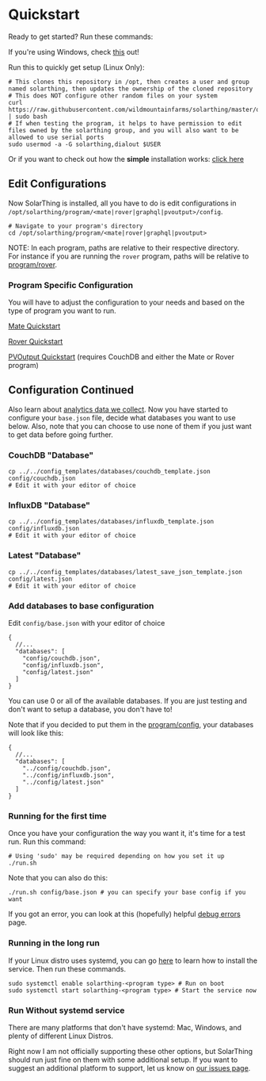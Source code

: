 # Quickstart
Ready to get started? Run these commands:

If you're using Windows, check [this](windows_usage.md) out!

Run this to quickly get setup (Linux Only):
```shell script
# This clones this repository in /opt, then creates a user and group named solarthing, then updates the ownership of the cloned repository
# This does NOT configure other random files on your system
curl https://raw.githubusercontent.com/wildmountainfarms/solarthing/master/other/linux/clone_install.sh | sudo bash
# If when testing the program, it helps to have permission to edit files owned by the solarthing group, and you will also want to be allowed to use serial ports
sudo usermod -a -G solarthing,dialout $USER
```
Or if you want to check out how the **simple** installation works: [click here](../linux/clone_install.sh)

## Edit Configurations
Now SolarThing is installed, all you have to do is edit configurations in `/opt/solarthing/program/<mate|rover|graphql|pvoutput>/config`.
```shell script
# Navigate to your program's directory
cd /opt/solarthing/program/<mate|rover|graphql|pvoutput>
```
NOTE: In each program, paths are relative to their respective directory.<br/>
For instance if you are running the `rover` program, paths will be relative to [program/rover](../../program/rover).

### Program Specific Configuration
You will have to adjust the configuration to your needs and based on the type of program you want to run.

[Mate Quickstart](quickstart_mate.md)

[Rover Quickstart](quickstart_rover.md)

[PVOutput Quickstart](quickstart_pvoutput.md) (requires CouchDB and either the Mate or Rover program)

## Configuration Continued
Also learn about [analytics data we collect](./google_analytics.md).
Now you have started to configure your `base.json` file, decide what databases you want to use below. 
Also, note that you can choose to use none of them if you just want to get data before going further.

### CouchDB "Database"
```shell script
cp ../../config_templates/databases/couchdb_template.json config/couchdb.json
# Edit it with your editor of choice
```

### InfluxDB "Database"
```shell script
cp ../../config_templates/databases/influxdb_template.json config/influxdb.json
# Edit it with your editor of choice
```
### Latest "Database"
```shell script
cp ../../config_templates/databases/latest_save_json_template.json config/latest.json
# Edit it with your editor of choice
```

### Add databases to base configuration
Edit `config/base.json` with your editor of choice
```json5
{
  //...
  "databases": [
    "config/couchdb.json",
    "config/influxdb.json",
    "config/latest.json"
  ]
}
```
You can use 0 or all of the available databases. 
If you are just testing and don't want to setup a database, you don't have to!

Note that if you decided to put them in the [program/config](../../program/config), your databases will look like this:
```json5
{
  //...
  "databases": [
    "../config/couchdb.json",
    "../config/influxdb.json",
    "../config/latest.json"
  ]
}
```

### Running for the first time
Once you have your configuration the way you want it, it's time for a test run. Run this command:
```shell script
# Using 'sudo' may be required depending on how you set it up
./run.sh
```
Note that you can also do this:
```shell script
./run.sh config/base.json # you can specify your base config if you want
```

If you got an error, you can look at this (hopefully) helpful [debug errors](debug_errors.md) page.

### Running in the long run
If your Linux distro uses systemd, you can go [here](../systemd/README.md) to learn how to install the service. Then run these commands.
```shell script
sudo systemctl enable solarthing-<program type> # Run on boot
sudo systemctl start solarthing-<program type> # Start the service now
```

### Run Without systemd service
There are many platforms that don't have systemd: Mac, Windows, and plenty of different Linux Distros.

Right now I am not officially supporting these other options, but SolarThing should run just fine
on them with some additional setup. If you want to suggest an additional platform to support, let us know
on [our issues page](https://github.com/wildmountainfarms/solarthing/issues).

